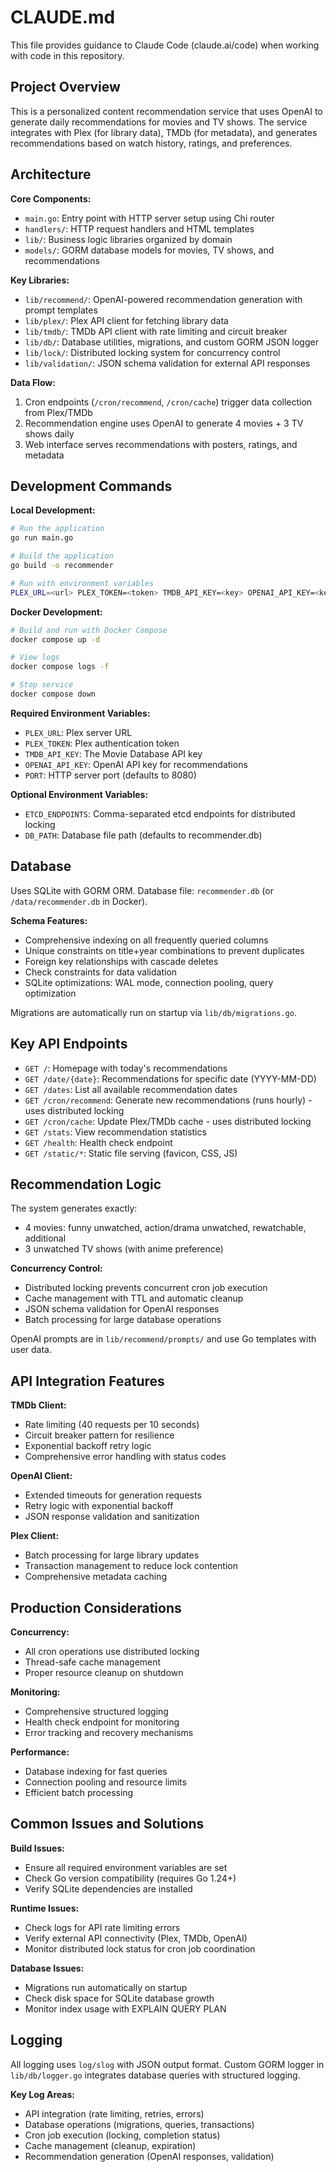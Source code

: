 # CLAUDE.md

This file provides guidance to Claude Code (claude.ai/code) when working with code in this repository.

## Project Overview

This is a personalized content recommendation service that uses OpenAI to generate daily recommendations for movies and TV shows. The service integrates with Plex (for library data), TMDb (for metadata), and generates recommendations based on watch history, ratings, and preferences.

## Architecture

**Core Components:**
- `main.go`: Entry point with HTTP server setup using Chi router
- `handlers/`: HTTP request handlers and HTML templates
- `lib/`: Business logic libraries organized by domain
- `models/`: GORM database models for movies, TV shows, and recommendations

**Key Libraries:**
- `lib/recommend/`: OpenAI-powered recommendation generation with prompt templates
- `lib/plex/`: Plex API client for fetching library data
- `lib/tmdb/`: TMDb API client with rate limiting and circuit breaker
- `lib/db/`: Database utilities, migrations, and custom GORM JSON logger
- `lib/lock/`: Distributed locking system for concurrency control
- `lib/validation/`: JSON schema validation for external API responses

**Data Flow:**
1. Cron endpoints (`/cron/recommend`, `/cron/cache`) trigger data collection from Plex/TMDb
2. Recommendation engine uses OpenAI to generate 4 movies + 3 TV shows daily
3. Web interface serves recommendations with posters, ratings, and metadata

## Development Commands

**Local Development:**
```bash
# Run the application
go run main.go

# Build the application
go build -o recommender

# Run with environment variables
PLEX_URL=<url> PLEX_TOKEN=<token> TMDB_API_KEY=<key> OPENAI_API_KEY=<key> go run main.go
```

**Docker Development:**
```bash
# Build and run with Docker Compose
docker compose up -d

# View logs
docker compose logs -f

# Stop service
docker compose down
```

**Required Environment Variables:**
- `PLEX_URL`: Plex server URL
- `PLEX_TOKEN`: Plex authentication token
- `TMDB_API_KEY`: The Movie Database API key
- `OPENAI_API_KEY`: OpenAI API key for recommendations
- `PORT`: HTTP server port (defaults to 8080)

**Optional Environment Variables:**
- `ETCD_ENDPOINTS`: Comma-separated etcd endpoints for distributed locking
- `DB_PATH`: Database file path (defaults to recommender.db)

## Database

Uses SQLite with GORM ORM. Database file: `recommender.db` (or `/data/recommender.db` in Docker).

**Schema Features:**
- Comprehensive indexing on all frequently queried columns
- Unique constraints on title+year combinations to prevent duplicates
- Foreign key relationships with cascade deletes
- Check constraints for data validation
- SQLite optimizations: WAL mode, connection pooling, query optimization

Migrations are automatically run on startup via `lib/db/migrations.go`.

## Key API Endpoints

- `GET /`: Homepage with today's recommendations
- `GET /date/{date}`: Recommendations for specific date (YYYY-MM-DD)
- `GET /dates`: List all available recommendation dates
- `GET /cron/recommend`: Generate new recommendations (runs hourly) - uses distributed locking
- `GET /cron/cache`: Update Plex/TMDb cache - uses distributed locking
- `GET /stats`: View recommendation statistics
- `GET /health`: Health check endpoint
- `GET /static/*`: Static file serving (favicon, CSS, JS)

## Recommendation Logic

The system generates exactly:
- 4 movies: funny unwatched, action/drama unwatched, rewatchable, additional
- 3 unwatched TV shows (with anime preference)

**Concurrency Control:**
- Distributed locking prevents concurrent cron job execution
- Cache management with TTL and automatic cleanup
- JSON schema validation for OpenAI responses
- Batch processing for large database operations

OpenAI prompts are in `lib/recommend/prompts/` and use Go templates with user data.

## API Integration Features

**TMDb Client:**
- Rate limiting (40 requests per 10 seconds)
- Circuit breaker pattern for resilience
- Exponential backoff retry logic
- Comprehensive error handling with status codes

**OpenAI Client:**
- Extended timeouts for generation requests
- Retry logic with exponential backoff
- JSON response validation and sanitization

**Plex Client:**
- Batch processing for large library updates
- Transaction management to reduce lock contention
- Comprehensive metadata caching

## Production Considerations

**Concurrency:**
- All cron operations use distributed locking
- Thread-safe cache management
- Proper resource cleanup on shutdown

**Monitoring:**
- Comprehensive structured logging
- Health check endpoint for monitoring
- Error tracking and recovery mechanisms

**Performance:**
- Database indexing for fast queries
- Connection pooling and resource limits
- Efficient batch processing

## Common Issues and Solutions

**Build Issues:**
- Ensure all required environment variables are set
- Check Go version compatibility (requires Go 1.24+)
- Verify SQLite dependencies are installed

**Runtime Issues:**
- Check logs for API rate limiting errors
- Verify external API connectivity (Plex, TMDb, OpenAI)
- Monitor distributed lock status for cron job coordination

**Database Issues:**
- Migrations run automatically on startup
- Check disk space for SQLite database growth
- Monitor index usage with EXPLAIN QUERY PLAN

## Logging

All logging uses `log/slog` with JSON output format. Custom GORM logger in `lib/db/logger.go` integrates database queries with structured logging.

**Key Log Areas:**
- API integration (rate limiting, retries, errors)
- Database operations (migrations, queries, transactions)
- Cron job execution (locking, completion status)
- Cache management (cleanup, expiration)
- Recommendation generation (OpenAI responses, validation)